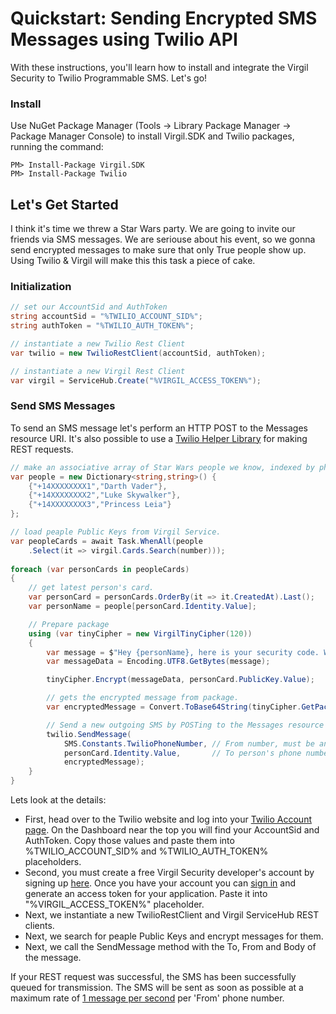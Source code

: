 # Quickstart: Sending Encrypted SMS Messages using Twilio API

With these instructions, you'll learn how to install and integrate the Virgil Security to Twilio Programmable SMS. Let's go!

### Install
 
Use NuGet Package Manager (Tools -> Library Package Manager -> Package Manager Console) to install Virgil.SDK and Twilio packages, running the command:
 
```
PM> Install-Package Virgil.SDK
PM> Install-Package Twilio
```

## Let's Get Started 

I think it's time we threw a Star Wars party. We are going to invite our friends via SMS messages. We are seriouse about his event, so we gonna send encrypted messages to make sure that only True people show up. Using Twilio & Virgil will make this this task a piece of cake.

### Initialization

```csharp
// set our AccountSid and AuthToken
string accountSid = "%TWILIO_ACCOUNT_SID%";
string authToken = "%TWILIO_AUTH_TOKEN%";

// instantiate a new Twilio Rest Client
var twilio = new TwilioRestClient(accountSid, authToken);

// instantiate a new Virgil Rest Client
var virgil = ServiceHub.Create("%VIRGIL_ACCESS_TOKEN%");
```

### Send SMS Messages

To send an SMS message let's perform an HTTP POST to the Messages resource URI. It's also possible to use a [Twilio Helper Library](https://www.twilio.com/docs/libraries) for making REST requests.

```csharp
// make an associative array of Star Wars people we know, indexed by phone number
var people = new Dictionary<string,string>() {
    {"+14XXXXXXXX1","Darth Vader"},
    {"+14XXXXXXXX2","Luke Skywalker"},
    {"+14XXXXXXXX3","Princess Leia"}
};

// load peaple Public Keys from Virgil Service.
var peopleCards = await Task.WhenAll(people
    .Select(it => virgil.Cards.Search(number)));
            
foreach (var personCards in peopleCards)
{
    // get latest person's card.
    var personCard = personCards.OrderBy(it => it.CreatedAt).Last();
    var personName = people[personCard.Identity.Value];

    // Prepare package 
    using (var tinyCipher = new VirgilTinyCipher(120))
    {
        var message = $"Hey {personName}, here is your security code. We are waiting for you!";
        var messageData = Encoding.UTF8.GetBytes(message);

        tinyCipher.Encrypt(messageData, personCard.PublicKey.Value);

        // gets the encrypted message from package.
        var encryptedMessage = Convert.ToBase64String(tinyCipher.GetPackage(0));

        // Send a new outgoing SMS by POSTing to the Messages resource
        twilio.SendMessage(
            SMS.Constants.TwilioPhoneNumber, // From number, must be an SMS-enabled Twilio number
            personCard.Identity.Value,       // To person's phone number
            encryptedMessage);
    }
}

```

Lets look at the details:

  - First, head over to the Twilio website and log into your [Twilio Account page](https://www.twilio.com/user/account/). On the Dashboard near the top you will find your AccountSid and AuthToken. Copy those values and paste them into %TWILIO_ACCOUNT_SID% and %TWILIO_AUTH_TOKEN% placeholders.
  - Second, you must create a free Virgil Security developer's account by signing up [here](https://developer.virgilsecurity.com/account/signup). Once you have your account you can [sign in](https://developer.virgilsecurity.com/account/signin) and generate an access token for your application. Paste it into "%VIRGIL_ACCESS_TOKEN%" placeholder.
  - Next, we instantiate a new TwilioRestClient and Virgil ServiceHub REST clients.
  - Next, we search for peaple Public Keys and encrypt messages for them.
  - Next, we call the SendMessage method with the To, From and Body of the message.

If your REST request was successful, the SMS has been successfully queued for transmission. The SMS will be sent as soon as possible at a maximum rate of [1 message per second](https://www.twilio.com/faq/sms/) per 'From' phone number.